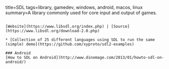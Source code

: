 title=SDL
tags=library, gamedev, windows, android, macos, linux
summary=A library commonly used for core input and output of games.
~~~~~~

[Website](https://www.libsdl.org/index.php) | [Source](https://www.libsdl.org/download-2.0.php)

* [Collection of 25 different languages using SDL to run the same (simple) demo](https://github.com/xyproto/sdl2-examples)

### Android
[How to SDL on Android](http://www.dinomage.com/2013/01/howto-sdl-on-android/)

